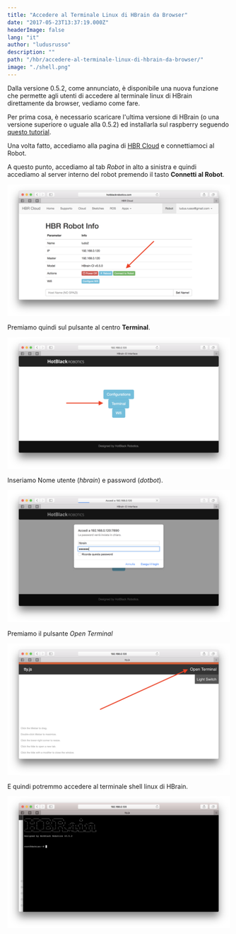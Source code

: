 ```yaml
---
title: "Accedere al Terminale Linux di HBrain da Browser"
date: "2017-05-23T13:37:19.000Z"
headerImage: false
lang: "it"
author: "ludusrusso"
description: ""
path: "/hbr/accedere-al-terminale-linux-di-hbrain-da-browser/"
image: "./shell.png"
---
```


Dalla versione 0.5.2, come annunciato, è disponibile una nuova funzione che permette agli utenti di accedere al terminale linux di HBrain direttamente da browser, vediamo come fare.

Per prima cosa, è necessario scaricare l'ultima versione di HBrain (o una versione superiore o uguale alla 0.5.2) ed installarla sul raspberry seguendo [questo tutorial](http://hotblackrobotics.github.io/blog/posts/2017-03-24-immagine-sd-per-la-cloud-e-configurazione).

Una volta fatto, accediamo alla pagina di [HBR Cloud](http://hotblackrobotics.github.io/cloud/index) e connettiamoci al Robot.

A questo punto, accediamo al tab _Robot_ in alto a sinistra e quindi accediamo al server interno del robot premendo il tasto **Connetti al Robot**.

![Robot page](./robotpage.png)

Premiamo quindi sul pulsante al centro **Terminal**.

![Robot Server](./robotserver.png)

Inseriamo Nome utente (_hbrain_) e password (_dotbot_).

![Robot Server](./userpass.png)

Premiamo il pulsante _Open Terminal_

![Robot User Password](./tty.png)

E quindi potremmo accedere al terminale shell linux di HBrain.

![Shell](./shell.png)
